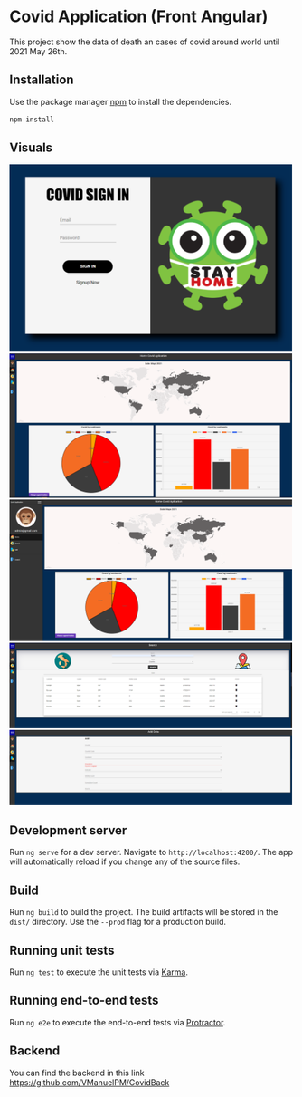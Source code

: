 # Covid Application (Front Angular)

This project show the data of death an cases of covid around world until 2021 May 26th.

## Installation

Use the package manager [npm](https://www.npmjs.com/) to install the dependencies.

```bash
npm install
```

## Visuals

<img src="src/assets/img/1.PNG" width="500" >
<img src="src/assets/img/2.PNG" width="500" >
<img src="src/assets/img/3.PNG" width="500" >
<img src="src/assets/img/4.PNG" width="500" >
<img src="src/assets/img/5.PNG" width="500" >

## Development server

Run `ng serve` for a dev server. Navigate to `http://localhost:4200/`. The app will automatically reload if you change any of the source files.

## Build

Run `ng build` to build the project. The build artifacts will be stored in the `dist/` directory. Use the `--prod` flag for a production build.

## Running unit tests

Run `ng test` to execute the unit tests via [Karma](https://karma-runner.github.io).

## Running end-to-end tests

Run `ng e2e` to execute the end-to-end tests via [Protractor](http://www.protractortest.org/).

## Backend

You can find the backend in this link https://github.com/VManuelPM/CovidBack
